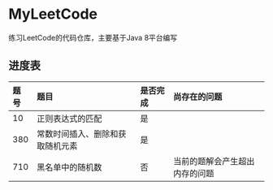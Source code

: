 # MyLeetCode
练习LeetCode的代码仓库，主要基于Java 8平台编写

## 进度表

|题号|题目|是否完成|尚存在的问题|
|:----|:----|:----|:----|
|10|正则表达式的匹配|是||
|380|常数时间插入、删除和获取随机元素|是||
|710|黑名单中的随机数|否|当前的题解会产生超出内存的问题|